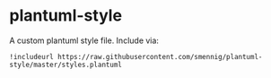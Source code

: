 # plantuml-style

A custom plantuml style file. 
Include via: 
```
!includeurl https://raw.githubusercontent.com/smennig/plantuml-style/master/styles.plantuml
```
